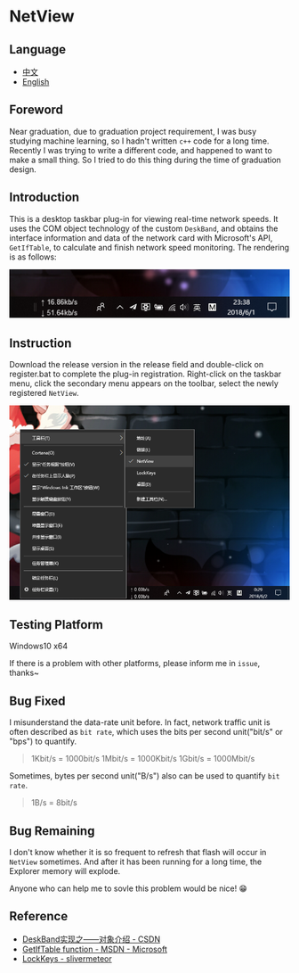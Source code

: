 NetView
===

Language
---
- [中文](./README_zh.md)
- [English](./README.md)

Foreword
---
Near graduation, due to graduation project requirement, I was busy studying machine learning, so I hadn't written `c++` code for a long time. Recently I was trying to write a different code, and happened to want to make a small thing. So I tried to do this thing during the time of graduation design.

Introduction
---
This is a desktop taskbar plug-in for viewing real-time network speeds. It uses the COM object technology of the custom `DeskBand`, and obtains the interface information and data of the network card with Microsoft's API, `GetIfTable`, to calculate and finish network speed monitoring. The rendering is as follows:

![](./Image/1.png)

Instruction
---
Download the release version in the release field and double-click on register.bat to complete the plug-in registration. Right-click on the taskbar menu, click the secondary menu appears on the toolbar, select the newly registered `NetView`.

![](./Image/2.png)

Testing Platform
---
Windows10 x64

If there is a problem with other platforms, please inform me in `issue`, thanks~

Bug Fixed
---
I misunderstand the data-rate unit before. In fact, network traffic unit is often described as `bit rate`,  which uses the bits per second unit("bit/s" or "bps") to quantify.
> 1Kbit/s = 1000bit/s
> 1Mbit/s = 1000Kbit/s
> 1Gbit/s = 1000Mbit/s

Sometimes, bytes per second unit("B/s") also can be used to quantify `bit rate`.
> 1B/s = 8bit/s

Bug Remaining
---
I don't know whether it is so frequent to refresh that flash will occur in `NetView`  sometimes. And after it has been running for a long time, the Explorer memory will explode.

Anyone who can help me to sovle this problem would be nice! :grin:


Reference
---
- [DeskBand实现之——对象介绍 - CSDN][1]
- [GetIfTable function - MSDN - Microsoft][2]
- [LockKeys - slivermeteor][3]


[1]: https://blog.csdn.net/leehong2005/article/details/8608783 "DeskBand实现之——对象介绍"
[2]: https://msdn.microsoft.com/en-us/aa365943?f=255&MSPPError=-2147217396 "GetIfTable function"
[3]: https://github.com/slivermeteor/LockKeys.git "LockKeys"
